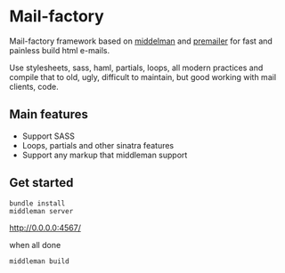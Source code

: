 Mail-factory
============

Mail-factory framework based on [middelman](http://middlemanapp.com/ "middlemanapp.com") and [premailer](http://premailer.dialect.ca/ "premailer.dialect.ca") for fast and painless build html e-mails. 

Use stylesheets, sass, haml, partials, loops, all modern practices and compile that to old, ugly, difficult to maintain, but good working with mail clients, code.

## Main features

* Support SASS
* Loops, partials and other sinatra features
* Support any markup that middleman support

## Get started 

```
bundle install
middleman server
```
http://0.0.0.0:4567/

when all done

```
middleman build
```
